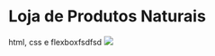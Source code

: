 # Loja de Produtos Naturais

html, css e flexboxfsdfsd
<img src="https://github.com/dieegobs/loja-de-produtos-naturais/blob/main/images/Site.png?raw=true"/>
